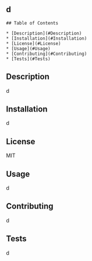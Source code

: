 ## d

    ## Table of Contents

    * [Description](#Description)
    * [Installation](#Installation)
    * [License](#License)
    * [Usage](#Usage)
    * [Contributing](#Contributing)
    * [Tests](#Tests)

## Description

d

## Installation

d

## License

MIT

## Usage

d

## Contributing

d

## Tests

d
